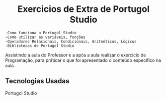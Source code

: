 <h1 align="center">Exercicios de Extra de Portugol Studio</h1>

	-Como funciona o Portugol Studio
	-Como utilizar as variáveis, funções
	-Operadores Relacionais, Condicionais, Aritméticos, Lógicos
	-Bibliotecas do Portugol Studio

<p>Assistindo a aula do Professor e a após a aula realizar o exercicio de Programação, para práticar o que foi apresentado o conteúdo especifico na aula.</p>

<h2>Tecnologias Usadas</h2>
<p>Portugol Studio</p>
